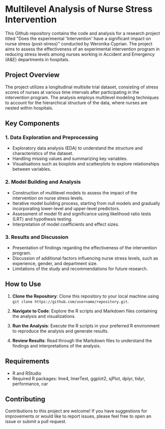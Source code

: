 # Multilevel Analysis of Nurse Stress Intervention

This Github repository contains the code and analysis for a research project titled "Does the experimental 'Intervention' have a significant impact on nurse stress (post-stress)" conducted by Weronika Cyprian. The project aims to assess the effectiveness of an experimental intervention program in reducing stress levels among nurses working in Accident and Emergency (A&E) departments in hospitals.

## Project Overview

The project utilizes a longitudinal multisite trial dataset, consisting of stress scores of nurses at various time intervals after participating in the intervention program. The analysis employs multilevel modeling techniques to account for the hierarchical structure of the data, where nurses are nested within hospitals.

## Key Components

### 1. Data Exploration and Preprocessing

- Exploratory data analysis (EDA) to understand the structure and characteristics of the dataset.
- Handling missing values and summarizing key variables.
- Visualisations such as boxplots and scatterplots to explore relationships between variables.

### 2. Model Building and Analysis

- Construction of multilevel models to assess the impact of the intervention on nurse stress levels.
- Iterative model building process, starting from null models and gradually incorporating lower-level and upper-level predictors.
- Assessment of model fit and significance using likelihood ratio tests (LRT) and hypothesis testing.
- Interpretation of model coefficients and effect sizes.

### 3. Results and Discussion

- Presentation of findings regarding the effectiveness of the intervention program.
- Discussion of additional factors influencing nurse stress levels, such as experience, gender, and department size.
- Limitations of the study and recommendations for future research.

## How to Use

1. **Clone the Repository**: Clone this repository to your local machine using `git clone https://github.com/username/repository.git`.

2. **Navigate to Code**: Explore the R scripts and Markdown files containing the analysis and visualizations.

3. **Run the Analysis**: Execute the R scripts in your preferred R environment to reproduce the analysis and generate results.

4. **Review Results**: Read through the Markdown files to understand the findings and interpretations of the analysis.

## Requirements

- R and RStudio
- Required R packages: lme4, lmerTest, ggplot2, sjPlot, dplyr, tidyr, performance, car

## Contributing

Contributions to this project are welcome! If you have suggestions for improvements or would like to report issues, please feel free to open an issue or submit a pull request.

